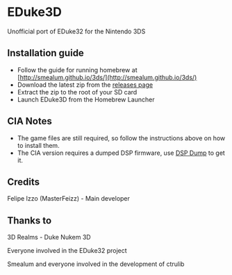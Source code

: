 # EDuke3D
Unofficial port of EDuke32 for the Nintendo 3DS

## Installation guide
- Follow the guide for running homebrew at [http://smealum.github.io/3ds/](http://smealum.github.io/3ds/)
- Download the latest zip from the [releases page](https://github.com/masterfeizz/EDuke3D/releases)
- Extract the zip to the root of your SD card
- Launch EDuke3D from the Homebrew Launcher

## CIA Notes
- The game files are still required, so follow the instructions above on how to install them.
- The CIA version requires a dumped DSP firmware, use [DSP Dump](https://github.com/Cruel/DspDump) to get it.

## Credits
Felipe Izzo (MasterFeizz) - Main developer

## Thanks to
3D Realms - Duke Nukem 3D

Everyone involved in the EDuke32 project

Smealum and everyone involved in the development of ctrulib